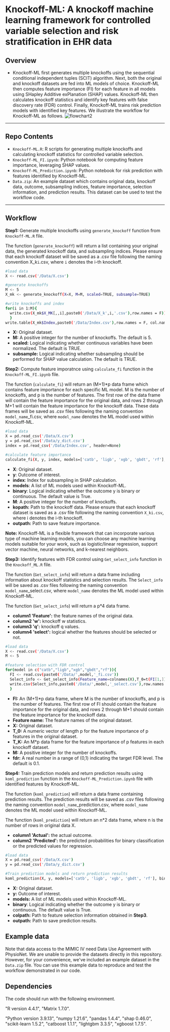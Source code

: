 # Knockoff-ML: A knockoff machine learning framework for controlled variable selection and risk stratification in EHR data <br/>
## Overview
* Knockoff-ML first generates multiple knockoffs using the sequential conditional independent tuples (SCIT) algorithm. Next, both the original and knockoff datasets are fed into ML models of choice. Knockoff-ML then computes feature importance (FI) for each feature in all models using SHapley Additive exPlanation (SHAP) values. Knockoff-ML then calculates knockoff statistics and identify key features with false discovery rate (FDR) control. Finally, Knockoff-ML trains risk prediction models with identified key features. We illustrate the workflow for Knockoff-ML as follows.
![flowchart2](https://github.com/user-attachments/assets/7c8373e5-4ee0-49d2-bacc-0a539304528d)
---
## Repo Contents
* `Knockoff-ML.R`: R scripts for generating multiple knockoffs and calculating knockoff statistics for controlled variable selection.
* `Knockoff-ML_FI.ipynb`: Python notebook for computing feature importance, leveraging SHAP values.
* `Knockoff-ML_Prediction.ipynb`: Python notebook for risk prediction with features identified by Knockoff-ML.
* `Data.zip`: An example dataset which contains original data, knockoff data, outcome, subsampling indices, feature importance, selection information, and prediction results. This dataset can be used to test the workflow code.

---

## Workflow
**Step1:** Generate multiple knockoffs using `generate_knockoff` function from `Knockoff-ML.R` file.<br/>

The function (`generate_knockoff`) will return a list containing your original data, the generated knockoff data, and subsampling indices. Please ensure that each knockoff dataset will be saved as a .csv file following the naming convention X_k`i`.csv, where `i` denotes the i-th knockoff.<br/>
```bash
#load data
X <- read.csv('/Data/X.csv')

#generate knockoffs
M <- 5
X_mk <- generate_knockoff(X=X, M=M, scaled=TRUE, subsample=TRUE)

#write knockoffs and index
for(i in 1:M){
  write.csv(X_mk$X_MK[,,i],paste0('/Data/X_k',i,'.csv'),row.names = F))
  }
write.table(X_mk$Index,paste0('/Data/Index.csv'),row.names = F, col.names = F)
```
- **X:** Original dataset. <br/>
- **M:** A positive integer for the number of knockoffs. The default is 5.<br/>
- **scaled:** Logical indicating whether continuous variables have been normalized. The default is TRUE.<br/>
- **subsample:** Logical indicating whether subsampling should be performed for SHAP value calculation. The default is TRUE. <br/>

**Step2:** Compute feature imporatnce using `calculate_fi` function in the `Knockoff-ML_FI.ipynb` file. <br/>

The function (`calculate_fi`) will return an (M+1)*p data frame which contains feature importance for each specific ML model. M is the number of knockoffs, and p is the number of features. The first row of the data frame will contain the feature importance for the original data, and rows 2 through M+1 will contain the feature importance for the knockoff data. These data frames will be saved as .csv files following the naming convention `model_name`_fi.csv, where `model_name` denotes the ML model used within Knockoff-ML. <br/>
```bash
#load data 
X = pd.read_csv('/Data/X.csv')
y = pd.read_csv('/Data/y_dict.csv')
index = pd.read_csv('/Data/Index.csv', header=None)

#calculate feature importance
calculate_fi(X, y, index, models=['catb', 'ligb', 'xgb', 'gbdt', 'rf'], binary=True, M=5, kopath='/Data', outpath='/Data')
```
- **X**: Original dataset. <br/>
- **y**: Outcome of interest.<br/>
- **index**: Index for subsampling in SHAP calculation.<br/>
- **models**: A list of ML models used within Knockoff-ML.<br/>
- **binary**: Logical indicating whether the outcome y is binary or continuous. The default value is True.<br/>
- **M**: A positive integer for the number of knockoffs.<br/>
- **kopath:** Path to the knockoff data. Please ensure that each knockoff dataset is saved as a .csv file following the naming convention `X_ki.csv`, where i denotes the i-th knockoff.<br/>
- **outpath:** Path to save feature importance.<br/>

**Note:** Knockoff-ML is a flexible framework that can incorporate various type of machine learning models, you can choose any machine learning models suitable for your work, such as logistic/linear regression, support vector machine, neural networks, and k-nearest neighbors.<br/>

**Step3:** Identify features with FDR control using `Get_select_info` function in the `Knockoff_ML.R` file.<br/>

The function (`Get_select_info`) will return a data frame including information about knockoff statistics and selection results. The `Select_info` will be saved as .csv files following the naming convention `model_name`_select.csv, where `model_name` denotes the ML model used within Knockoff-ML.<br/>

The function (`Get_select_info`) will return a p*4 data frame.
- **column1 'Feature':** the feature names of the original data.
- **column2 'w':** knockoff w statistics.
- **column3 'q':** knockoff q values.
- **column4 'select':** logical whether the features should be selected or not.
```bash
#load data
X <- read.csv('/Data/X.csv')
M <- 5

#feature selection with FDR control
for(model in c("catb","ligb","xgb","gbdt","rf")){
  FI <- read.csv(paste0('/Data/',model,'_fi.csv'))
  Select_info <- Get_select_info(Feature_name=colnames(X),T_0=t(FI[1,]),T_K=FI[2:M+1,],M=M,fdr=0.1),
  write.csv(Select_info,paste0('/Data/',model,'_select.csv'),row.names = F)
  }
```
- **FI:** An (M+1)*p data frame, where M is the number of knockoffs, and p is the number of features. The first row of FI should contain the feature importance for the original data, and rows 2 through M+1 should contain the feature importance for the knockoff data. <br/>
- **Feature name:** The feature names of the original dataset.<br/>
- **X:** Original dataset. <br/>
- **T_0:** A numeric vector of length p for the feature importance of p features in the original dataset.
- **T_K:** An M*p data frame for the feature importance of p features in each knockoff dataset.
- **M:** A positive integer for the number of knockoffs.<br/>
- **fdr:** A real number in a range of (0,1) indicating the target FDR level. The default is 0.1.<br/>

**Step4:** Train prediction models and return prediction results using `koml_prediction` function in the `Knockoff-ML_Prediction.ipynb` file with identified features by Knockoff-ML.<br/>

The function (`koml_prediction`) will return a data frame containing prediction results. The prediction results will be saved as .csv files following the naming convention `model_name`_prediction.csv, where `model_name` denotes the ML model used within Knockoff-ML.<br/>

The function (`koml_prediction`) will return an n*2 data frame, where n is the number of rows in original data X.
- **column1 'Actual':** the actual outcome.
- **column2 'Predicted':** the predicted probabilities for binary classification or the predicted values for regression.
```bash
#load data 
X = pd.read_csv('/Data/X.csv')
y = pd.read_csv('/Data/y_dict.csv')

#Train prediction models and return prediction results
koml_prediction(X, y, models=['catb', 'ligb', 'xgb', 'gbdt', 'rf'], binary=True, colpath='/Data',outpath='/Data')
```
- **X:** Original dataset. <br/>
- **y:** Outcome of interest.<br/>
- **models:** A list of ML models used within Knockoff-ML.<br/>
- **binary**: Logical indicating whether the outcome y is binary or continuous. The default value is True.<br/>
- **colpath:** Path to feature selection information obtained in **Step3**.<br/>
- **outpath:** Path to save prediction results.<br/>

## Example data
Note that data access to the MIMIC IV need Data Use Agreement with PhysioNet. We are unable to provide the datasets directly in this repository. However, for your convenience, we've included an example dataset in the `Data.zip` file. You can use this example data to reproduce and test the workflow demonstrated in our code.

## Dependencies
The code should run with the following environment.

"R version 4.4.1", "Matrix 1.7.0".

"Python version 3.9.13", "numpy 1.21.6", "pandas 1.4.4", "shap 0.46.0", "scikit-learn 1.5.2", "catboost 1.1.1", "lightgbm 3.3.5", "xgboost 1.7.5". 

